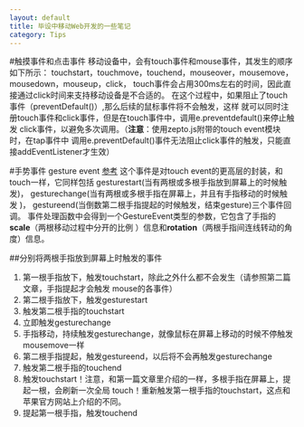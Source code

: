 ```yaml
---
layout: default
title: 毕设中移动Web开发的一些笔记
category: Tips
---
```

#触摸事件和点击事件
移动设备中，会有touch事件和mouse事件，其发生的顺序如下所示：
touchstart，touchmove，touchend，mouseover，mousemove，mousedown，mouseup，click，
touch事件会占用300ms左右的时间，因此直接通过click时间来支持移动设备是不合适的。
在这个过程中，如果阻止了touch事件（preventDefault()）,那么后续的鼠标事件将不会触发，这样
就可以同时注册touch事件和click事件，但是在touch事件中，调用e.preventdefault()来停止触发
click事件，以避免多次调用。（**注意**：使用zepto.js附带的touch event模块时，在tap事件中
调用e.preventDefault()事件无法阻止click事件的触发，只能直接addEventListener才生效）

#手势事件 gesture event
[参考](http://www.cnblogs.com/pifoo/archive/2011/05/22/webkit-touch-event-3.html)
这个事件是对touch event的更高层的封装，和touch一样，它同样包括
gesturestart(当有两根或多根手指放到屏幕上的时候触发)，
gesturechange(当有两根或多根手指在屏幕上，并且有手指移动的时候触发 )，
gestureend(当倒数第二根手指提起的时候触发，结束gesture)三个事件回调。
事件处理函数中会得到一个GestureEvent类型的参数，它包含了手指的**scale**（两根移动过程中分开的比例
）信息和**rotation**（两根手指间连线转动的角度）信息。 

##分别将两根手指放到屏幕上时触发的事件
1. 第一根手指放下，触发touchstart，除此之外什么都不会发生（请参照第二篇文章，手指提起才会触发
mouse的各事件）
2. 第二根手指放下，触发gesturestart
3. 触发第二根手指的touchstart
4. 立即触发gesturechange
5. 手指移动，持续触发gesturechange，就像鼠标在屏幕上移动的时候不停触发mousemove一样
6. 第二根手指提起，触发gestureend，以后将不会再触发gesturechange
7. 触发第二根手指的touchend
8. 触发touchstart！注意，和第一篇文章里介绍的一样，多根手指在屏幕上，提起一根，会刷新一次全局
touch！重新触发第一根手指的touchstart，这点和苹果官方网站上介绍的不同。
9. 提起第一根手指，触发touchend

